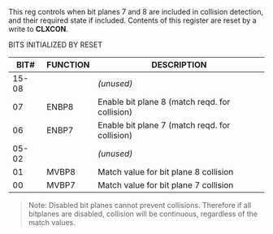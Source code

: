 This reg controls when bit planes 7 and 8 are included in collision
detection, and their required state if included. Contents of this
register are reset by a write to **CLXCON**.

BITS INITIALIZED BY RESET


| BIT#  | FUNCTION | DESCRIPTION                                   |
|---|---|---|
| 15-08 |          | _(unused)_                                      |
| 07    | ENBP8    | Enable bit plane 8 (match reqd. for collision)|
| 06    | ENBP7    | Enable bit plane 7 (match reqd. for collision)|
| 05-02 |          | _(unused)_                                      |
| 01    | MVBP8    | Match value for bit plane 8 collision         |
| 00    | MVBP7    | Match value for bit plane 7 collision         |


  > Note: Disabled bit planes cannot prevent collisions. Therefore if all
bitplanes are disabled, collision will be continuous, regardless
of the match values.